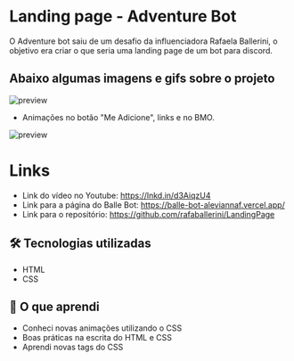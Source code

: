 # Landing page - Adventure Bot

O Adventure bot saiu de um desafio da influenciadora Rafaela Ballerini, o objetivo era criar o que seria uma landing page de um bot para discord.

## Abaixo algumas imagens e gifs sobre o projeto

![preview](./.github/preview.png)

- Animações no botão "Me Adicione", links e no BMO.

![preview](./.github/gif.gif)

# Links

- Link do vídeo no Youtube: https://lnkd.in/d3AiqzU4
- Link para a página do Balle Bot: https://balle-bot-aleviannaf.vercel.app/
- Link para o repositório: https://github.com/rafaballerini/LandingPage

## 🛠 Tecnologias utilizadas

- HTML
- CSS

## 📖 O que aprendi

- Conheci novas animações utilizando o CSS
- Boas práticas na escrita do HTML e CSS
- Aprendi novas tags do CSS

